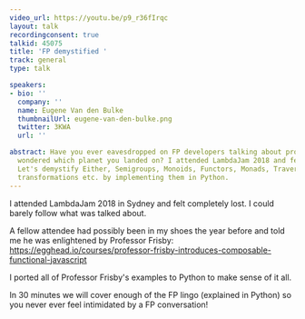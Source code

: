 ```yaml
---
video_url: https://youtu.be/p9_r36fIrqc
layout: talk
recordingconsent: true
talkid: 45075
title: 'FP demystified '
track: general
type: talk

speakers:
- bio: ''
  company: ''
  name: Eugene Van den Bulke
  thumbnailUrl: eugene-van-den-bulke.png
  twitter: 3KWA
  url: ''

abstract: Have you ever eavesdropped on FP developers talking about programming and
  wondered which planet you landed on? I attended LambdaJam 2018 and felt your pain!
  Let's demystify Either, Semigroups, Monoids, Functors, Monads, Traversable, Natural
  transformations etc. by implementing them in Python.
---
```

I attended LambdaJam 2018 in Sydney and felt completely lost. I could barely follow what was talked about.

A fellow attendee had possibly been in my shoes the year before and told me he was enlightened by Professor Frisby: https://egghead.io/courses/professor-frisby-introduces-composable-functional-javascript

I ported all of Professor Frisby's examples to Python to make sense of it all.

In 30 minutes we will cover enough of the FP lingo (explained in Python) so you never ever feel intimidated by a FP conversation!
